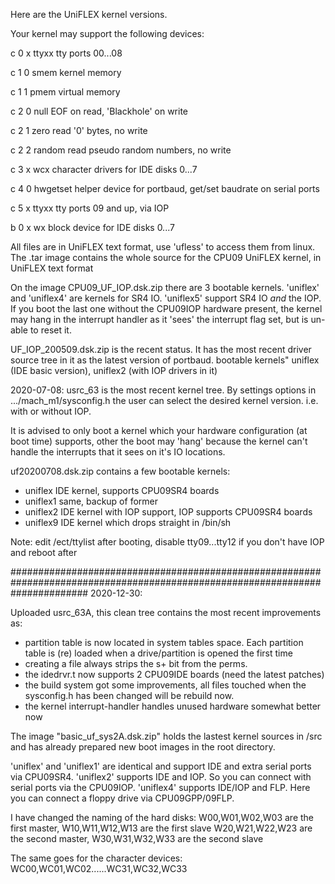 Here are the UniFLEX kernel versions.

Your kernel may support the following devices:

c 0 x   ttyxx  tty ports 00...08

c 1 0   smem  kernel memory

c 1 1   pmem  virtual memory

c 2 0   null  EOF on read, 'Blackhole' on write

c 2 1   zero  read '0' bytes, no write

c 2 2   random read pseudo random numbers, no write

c 3 x   wcx   character drivers for IDE disks 0...7

c 4 0   hwgetset  helper device for portbaud,  get/set baudrate on serial ports

c 5 x   ttyxx  tty ports 09 and up, via IOP

b 0 x   wx    block device  for IDE disks 0...7


All files are in UniFLEX text format, use 'ufless' to access them from linux.
The .tar image contains the whole source for the CPU09 UniFLEX kernel, in UniFLEX text format

On the image CPU09_UF_IOP.dsk.zip there are 3 bootable kernels. 'uniflex' and 'uniflex4' are kernels for SR4 IO.
'uniflex5' support SR4 IO _and_ the IOP. If you boot the last one without the CPU09IOP hardware present, the kernel may hang
in the interrupt handler as it 'sees' the interrupt flag set, but is un-able to reset it.

UF_IOP_200509.dsk.zip is the recent status. It has the most recent driver source tree in it as the latest version of portbaud.
bootable kernels" uniflex (IDE basic version), uniflex2 (with IOP drivers in it)


2020-07-08:  usrc_63 is the most recent kernel tree. By settings options in .../mach_m1/sysconfig.h the user can select
             the desired kernel version. i.e. with or without IOP. 

It is advised to only boot a kernel which your hardware configuration (at boot time) supports,  other the boot may
'hang' because the kernel can't handle the interrupts that it sees on it's IO locations.

uf20200708.dsk.zip contains a few bootable kernels:
- uniflex               IDE kernel, supports CPU09SR4 boards
- uniflex1              same, backup of former
- uniflex2              IDE kernel with IOP support, IOP supports CPU09SR4 boards
- uniflex9              IDE kernel which drops straight in /bin/sh

Note: edit /ect/ttylist after booting, disable tty09...tty12 if you don't have IOP and reboot after

##############################################################################################################################
2020-12-30:

Uploaded usrc_63A, this clean tree contains the most recent improvements as: 
* partition table is now located in system tables space. Each partition table is
(re) loaded when a drive/partition is opened the first time
* creating a file always strips the s+ bit from the perms.
* the idedrvr.t now supports 2 CPU09IDE boards (need the latest patches)
* the build system got some improvements, all files touched when the sysconfig.h 
has been changed will be rebuild now.
* the kernel interrupt-handler handles unused hardware somewhat better now

The image "basic_uf_sys2A.dsk.zip" holds the lastest kernel sources in /src and has already prepared new
boot images in the root directory. 

'uniflex' and 'uniflex1' are identical and support IDE and extra serial ports via CPU09SR4.
'uniflex2' supports IDE and IOP. So you can connect with serial ports via the CPU09IOP.
'uniflex4' supports IDE/IOP and FLP. Here you can connect a floppy drive via CPU09GPP/09FLP.

I have changed the naming of the hard disks:
W00,W01,W02,W03 are the first master, W10,W11,W12,W13 are the first slave
W20,W21,W22,W23 are the second master, W30,W31,W32,W33 are the second slave

The same goes for the character devices: WC00,WC01,WC02......WC31,WC32,WC33





